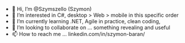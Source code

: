 - 👋 Hi, I’m @Szymszello (Szymon)
- 👀 I’m interested in C#, desktop > Web > mobile in this specific order 
- 🌱 I’m currently learning .NET, Agile in practice, clean coding, 
- 💞️ I’m looking to collaborate on ... something revealing and useful
- 📫 How to reach me ... linkedin.com/in/szymon-baran/

<!---
Szymszello/Szymszello is a ✨ special ✨ repository because its `README.md` (this file) appears on your GitHub profile.
You can click the Preview link to take a look at your changes.
--->
